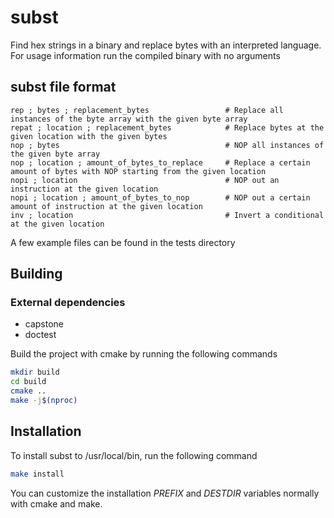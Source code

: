 # subst

Find hex strings in a binary and replace bytes with an interpreted language. For usage information run the compiled binary with no arguments

## subst file format
```
rep ; bytes ; replacement_bytes					# Replace all instances of the byte array with the given byte array
repat ; location ; replacement_bytes			# Replace bytes at the given location with the given bytes
nop ; bytes										# NOP all instances of the given byte array
nop ; location ; amount_of_bytes_to_replace		# Replace a certain amount of bytes with NOP starting from the given location
nopi ; location                                 # NOP out an instruction at the given location
nopi ; location ; amount_of_bytes_to_nop        # NOP out a certain amount of instruction at the given location
inv ; location									# Invert a conditional at the given location
```
A few example files can be found in the tests directory

## Building

### External dependencies
- capstone
- doctest

Build the project with cmake by running the following commands
```sh
mkdir build
cd build
cmake ..
make -j$(nproc)
```

## Installation
To install subst to /usr/local/bin, run the following command
```sh
make install
```
You can customize the installation *PREFIX* and *DESTDIR* variables normally with cmake and make.
